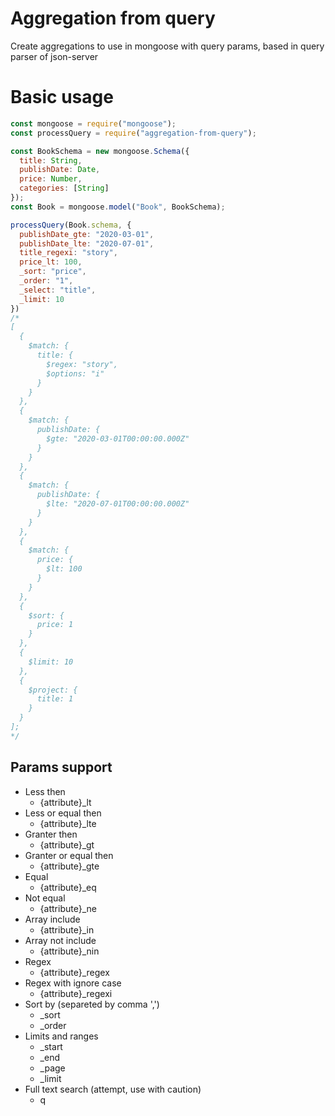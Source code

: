 # Aggregation from query

Create aggregations to use in mongoose with query params, based in query parser of json-server

# Basic usage

```javascript
const mongoose = require("mongoose");
const processQuery = require("aggregation-from-query");

const BookSchema = new mongoose.Schema({
  title: String,
  publishDate: Date,
  price: Number,
  categories: [String]
});
const Book = mongoose.model("Book", BookSchema);

processQuery(Book.schema, {
  publishDate_gte: "2020-03-01",
  publishDate_lte: "2020-07-01",
  title_regexi: "story",
  price_lt: 100,
  _sort: "price",
  _order: "1",
  _select: "title",
  _limit: 10
})
/*
[
  {
    $match: {
      title: {
        $regex: "story",
        $options: "i"
      }
    }
  },
  {
    $match: {
      publishDate: {
        $gte: "2020-03-01T00:00:00.000Z"
      }
    }
  },
  {
    $match: {
      publishDate: {
        $lte: "2020-07-01T00:00:00.000Z"
      }
    }
  },
  {
    $match: {
      price: {
        $lt: 100
      }
    }
  },
  {
    $sort: {
      price: 1
    }
  },
  {
    $limit: 10
  },
  {
    $project: {
      title: 1
    }
  }
];
*/

```

## Params support

- Less then
  - {attribute}_lt
- Less or equal then
  - {attribute}_lte
- Granter then
  - {attribute}_gt
- Granter or equal then
  - {attribute}_gte
- Equal 
  - {attribute}_eq
- Not equal
  - {attribute}_ne
- Array include
  - {attribute}_in
- Array not include
  - {attribute}_nin
- Regex
  - {attribute}_regex
- Regex with ignore case
  - {attribute}_regexi
- Sort by (separeted by comma ',')
  - _sort
  - _order
- Limits and ranges
  - _start
  - _end
  - _page
  - _limit
- Full text search (attempt, use with caution) 
  - q
